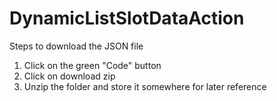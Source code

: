 # DynamicListSlotDataAction
Steps to download the JSON file
1. Click on the green "Code" button
2. Click on download zip
3. Unzip the folder and store it somewhere for later reference
